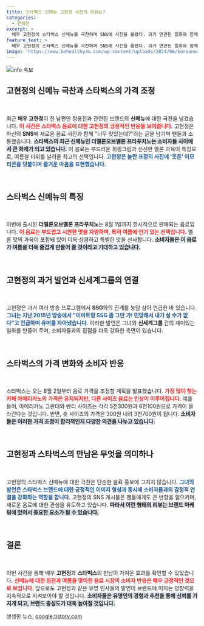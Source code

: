 ```yaml
---
title: 스타벅스 신메뉴 고현정 극찬의 이유는?
categories:
  - 연예인
excerpt: >
  배우 고현정이 스타벅스 신메뉴를 극찬하며 SNS에 사진을 올렸다. 과거 연관된 일화와 함께 반응을 이끌어낸 그녀의 한 마디, 너무 맛있는데?가 사람들의 호기심을 자극한다. 스타벅스의 가격 조정 소식과 함께 궁금증이 더욱 커진다!
feature_text: >
  배우 고현정이 스타벅스 신메뉴를 극찬하며 SNS에 사진을 올렸다. 과거 연관된 일화와 함께 반응을 이끌어낸 그녀의 한 마디, 너무 맛있는데?가 사람들의 호기심을 자극한다. 스타벅스의 가격 조정 소식과 함께 궁금증이 더욱 커진다!
image: 'https://www.behealthy4u.com/wp-content/uploads/2024/06/koreanews.jpg'
---
```


<p><img src="https://www.behealthy4u.com/wp-content/uploads/2024/06/koreanews.jpg" alt="info 속보" /></p>

<h2 data-ke-size="size26">고현정의 신메뉴 극찬과 스타벅스의 가격 조정</h2>

<p data-ke-size="size16">&nbsp;</p>

<p>최근 <strong>배우 고현정</strong>이 전 남편인 정용진과 관련된 브랜드의 <strong>신메뉴</strong>에 대한 극찬을 남겼습니다. <b><span style="color: #ee2323;">이 사건은 스타벅스 음료에 대한 고현정의 긍정적인 반응을 보여줍니다.</span></b> 고현정은 자신의 <strong>SNS</strong>에 새로운 음료 사진과 함께 "너무 맛있는데?"라는 글을 남기며 팬들과 소통했습니다. <b><span style="background-color: #21538527;">스타벅스의 최근 신메뉴인 더멜론오브멜론 프라푸치노는 소비자들 사이에서 큰 화제가 되고 있습니다.</span></b> 이 음료는 부드러운 휘핑크림과 신선한 멜론 과육이 특징으로, 여름철 더위를 날려줄 최고의 선택입니다. <b><span style="color: #1a5490;">고현정은 놀란 표정의 사진에 ‘웃픈’ 이모티콘을 덧붙이며 즐거운 마음을 표현했습니다.</span></b></p>

<p data-ke-size="size16">&nbsp;</p>

<h2 data-ke-size="size26">스타벅스 신메뉴의 특징</h2>

<p data-ke-size="size16">&nbsp;</p>

<p>이번에 출시된 <strong>더멜론오브멜론 프라푸치노</strong>는 8월 1일까지 한시적으로 판매되는 음료입니다. <b><span style="color: #ee2323;">이 음료는 부드럽고 시원한 맛을 자랑하며, 특히 여름에 인기 있는 선택입니다.</span></b> 멜론 맛의 과육이 포함돼 있어 더욱 상큼하고 특별한 맛을 선사합니다. <b><span style="background-color: #21538527;">소비자들은 이 음료가 여름을 더욱 즐겁게 만들어 줄 것이라고 기대하고 있습니다.</span></b></p>

<p data-ke-size="size16">&nbsp;</p>

<h2 data-ke-size="size26">고현정의 과거 발언과 신세계그룹의 연결</h2>

<p data-ke-size="size16">&nbsp;</p>

<p>고현정은 과거 여러 방송 프로그램에서 <strong>SSG</strong>와의 관계를 농담 삼아 언급한 바 있습니다. <b><span style="color: #1a5490;">그녀는 지난 2015년 방송에서 "이마트랑 SSG 좀 그만 가! 민망해서 내가 살 수가 없다"고 언급하며 유머를 자아냈습니다.</span></b> 이러한 발언은 그녀와 <strong>신세계그룹</strong> 간의 재미있는 일화를 만들어 주며, 소비자들과의 접점을 더욱 강화한 측면이 있습니다. </p>

<p data-ke-size="size16">&nbsp;</p>

<h2 data-ke-size="size26">스타벅스의 가격 변화와 소비자 반응</h2>

<p data-ke-size="size16">&nbsp;</p>

<p>스타벅스는 오는 8월 2일부터 음료 가격을 조정할 계획을 발표했습니다. <b><span style="color: #ee2323;">가장 많이 찾는 카페 아메리카노의 가격은 유지되지만, 다른 사이즈 음료는 인상이 이루어집니다.</span></b> 예를 들어, 아메리카노 그란데와 벤티 사이즈는 각각 5천300원과 6천100원으로 가격이 올라간다는 것입니다. 반면, 숏 사이즈의 가격은 300원 내려 3천700원이 됩니다. <b><span style="background-color: #21538527;">소비자들은 이러한 가격 조정이 합리적인지 다양한 의견을 나누고 있습니다.</span></b></p>

<p data-ke-size="size16">&nbsp;</p>

<h2 data-ke-size="size26">고현정과 스타벅스의 만남은 무엇을 의미하나</h2>

<p data-ke-size="size16">&nbsp;</p>

<p>고현정의 스타벅스 신메뉴에 대한 극찬은 단순한 음료 홍보에 그치지 않습니다. <b><span style="color: #1a5490;">그녀의 발언은 스타벅스 브랜드에 대한 긍정적인 이미지 형성과 동시에 소비자들과의 감정적 연결을 강화하는 역할을 합니다.</span></b> 고현정의 SNS 게시물은 팬들에게도 큰 반향을 일으키며, 새로운 음료에 대한 관심을 유도하고 있습니다. <b><span style="background-color: #21538527;">따라서 이런 형태의 리뷰는 브랜드 마케팅에 있어서 중요한 요소가 될 수 있습니다.</span></b></p>

<p data-ke-size="size16">&nbsp;</p>

<h2 data-ke-size="size26">결론</h2>

<p data-ke-size="size16">&nbsp;</p>

<p>이번 사건을 통해 배우 <strong>고현정</strong>과 <strong>스타벅스</strong>의 만남이 가져온 효과를 확인할 수 있었습니다. <b><span style="color: #ee2323;">신메뉴에 대한 칭찬과 여름을 맞이한 음료 시장의 소비자 반응은 매우 긍정적인 것으로 보입니다.</span></b> 앞으로도 고현정과 같은 유명 인사들의 발언이 브랜드에 미치는 영향력을 지속적으로 지켜보아야 할 것입니다. <b><span style="background-color: #21538527;">소비자들은 유명인의 경험과 추천을 통해 신뢰를 가지게 되고, 브랜드 충성도가 더욱 높아질 것입니다.</span></b></p>
생생한 뉴스, <a href="https://qoogle.tistory.com" rel="dofollow">qoogle.tistory.com</a>


